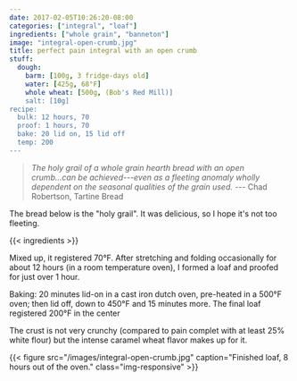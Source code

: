 ```yaml
---
date: 2017-02-05T10:26:20-08:00
categories: ["integral", "loaf"]
ingredients: ["whole grain", "banneton"]
image: "integral-open-crumb.jpg"
title: perfect pain integral with an open crumb
stuff:
  dough:
    barm: [100g, 3 fridge-days old]
    water: [425g, 68°F]
    whole wheat: [500g, (Bob's Red Mill)]
    salt: [10g]
recipe:
  bulk: 12 hours, 70
  proof: 1 hours, 70
  bake: 20 lid on, 15 lid off 
  temp: 200
---
```


> _The holy grail of a whole grain hearth bread with an open crumb...can be
> achieved---even as a fleeting anomaly wholly dependent on the seasonal qualities of the grain used._
> --- Chad Robertson, Tartine Bread

The bread below is the "holy grail". It was delicious, so I hope it's not too fleeting.

{{< ingredients >}}

Mixed up, it registered 70°F. After stretching and folding occasionally for about 12 hours (in a room temperature oven), I formed a loaf and proofed for just over 1 hour.

Baking: 20 minutes lid-on in a cast iron dutch oven, pre-heated in a 500°F oven; then lid  off, down to 450°F and 15 minutes more.
The final loaf registered 200°F in the center

The crust is not very crunchy (compared to pain complet with at least 25% white flour) but the intense caramel wheat flavor makes up for it.

{{< figure src="/images/integral-open-crumb.jpg" caption="Finished loaf, 8 hours out of the oven." class="img-responsive" >}}


